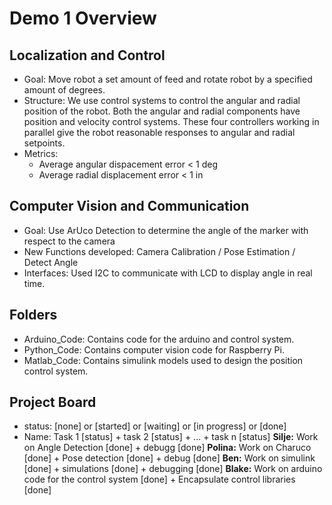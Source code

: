 # Demo 1 Overview

## Localization and Control
- Goal: Move robot a set amount of feed and rotate robot by a specified amount of degrees.
- Structure: We use control systems to control the angular and radial position of the robot. Both the angular and radial components have position and velocity control systems. These four controllers working in parallel give the robot reasonable responses to angular and radial setpoints.
- Metrics:
  - Average angular dispacement error < 1 deg
  - Average radial displacement error < 1 in

## Computer Vision and Communication
- Goal: Use ArUco Detection to determine the angle of the marker with respect to the camera
- New Functions developed: Camera Calibration / Pose Estimation / Detect Angle
- Interfaces: Used I2C to communicate with LCD to display angle in real time.

## Folders
- Arduino_Code: Contains code for the arduino and control system. 
- Python_Code: Contains computer vision code for Raspberry Pi.
- Matlab_Code: Contains simulink models used to design the position control system.

## Project Board
 - status: [none] or [started] or [waiting] or [in progress] or [done]
 - Name: Task 1 [status] + task 2 [status] + ... + task n [status]
  **Silje:** Work on Angle Detection [done] + debugg [done]
  **Polina:** Work on Charuco [done] + Pose detection [done] + debug [done]
  **Ben:** Work on simulink [done] + simulations [done] + debugging [done]
  **Blake:** Work on arduino code for the control system [done] + Encapsulate control libraries [done]
  
